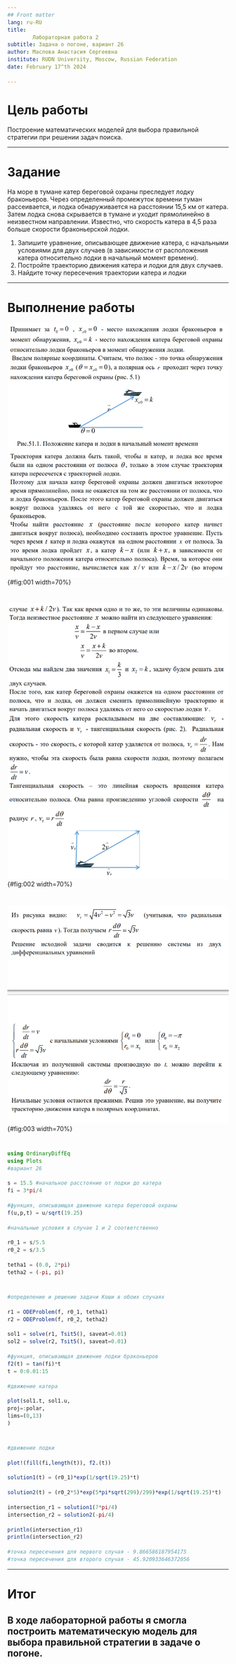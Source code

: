 ```yaml
---
## Front matter
lang: ru-RU
title: 
        Лабораторная работа 2
subtitle: Задача о погоне, вариант 26
author: Маслова Анастасия Сергеевна
institute: RUDN University, Moscow, Russian Federation
date: February 17^th 2024

---
```


# Цель работы

Построение математических моделей для выбора правильной стратегии при решении задач поиска.

---

# Задание

На море в тумане катер береговой охраны преследует лодку браконьеров.
Через определенный промежуток времени туман рассеивается, и лодка
обнаруживается на расстоянии 15,5 км от катера. Затем лодка снова скрывается в
тумане и уходит прямолинейно в неизвестном направлении. Известно, что скорость
катера в 4,5 раза больше скорости браконьерской лодки.
1. Запишите уравнение, описывающее движение катера, с начальными
условиями для двух случаев (в зависимости от расположения катера
относительно лодки в начальный момент времени).
2. Постройте траекторию движения катера и лодки для двух случаев.
3. Найдите точку пересечения траектории катера и лодки 

---

# Выполнение работы

![Вырезка из методических материалов](image/1.png){#fig:001 width=70%}

#

![Вырезка из методических материалов](image/2.png){#fig:002 width=70%}

#

![Вырезка из методических материалов](image/3.png){#fig:003 width=70%}

#

```Julia
using OrdinaryDiffEq
using Plots
#вариант 26

s = 15.5 #начальное расстояние от лодки до катера
fi = 3*pi/4

#функция, описывающая движение катера береговой охраны
f(u,p,t) = u/sqrt(19.25)

#начальные условия в случае 1 и 2 соответственно

r0_1 = s/5.5
r0_2 = s/3.5

tetha1 = (0.0, 2*pi)
tetha2 = (-pi, pi)
```
#

```Julia
#определение и решение задачи Коши в обоих случаях

r1 = ODEProblem(f, r0_1, tetha1)
r2 = ODEProblem(f, r0_2, tetha2)

sol1 = solve(r1, Tsit5(), saveat=0.01)
sol2 = solve(r2, Tsit5(), saveat=0.01)

#функция, описывающая движение лодки браконьеров
f2(t) = tan(fi)*t
t = 0:0.01:15

#движение катера

plot(sol1.t, sol1.u,
proj=:polar,
lims=(0,13)
)
```
#
```Julia
#движение лодки

plot!(fill(fi,length(t)), f2.(t))

solution1(t) = (r0_1)*exp(1/sqrt(19.25)*t) 

solution2(t) = (r0_2*5)*exp(5*pi*sqrt(299)/299)*exp(1/sqrt(19.25)*t) 

intersection_r1 = solution1(7*pi/4)
intersection_r2 = solution2(-pi/4)

println(intersection_r1)
println(intersection_r2)

#точка пересечения для первого случая - 9.866586187954175
#точка пересечения для второго случая - 45.920933646372056

```
---

# Итог

В ходе лабораторной работы я смогла построить математическую модель для выбора правильной стратегии в задаче о погоне.
---
